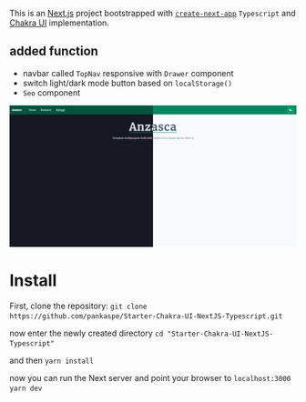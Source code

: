 This is an [Next.js](https://nextjs.org/) project bootstrapped with [`create-next-app`](https://github.com/vercel/next.js/tree/canary/packages/create-next-app) `Typescript` and [Chakra UI](https://chakra-ui.com) implementation.

## added function
- navbar called `TopNav` responsive with `Drawer` component
- switch light/dark mode button based on `localStorage()`
- `Seo` component

![Screenshot](screenshot.png)

# Install
First, clone the repository:
```git clone https://github.com/pankaspe/Starter-Chakra-UI-NextJS-Typescript.git```

now enter the newly created directory
```cd "Starter-Chakra-UI-NextJS-Typescript"```

and then
```yarn install```

now you can run the Next server and point your browser to `localhost:3000`
```yarn dev```